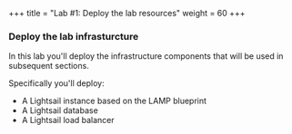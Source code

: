 +++
title = "Lab #1: Deploy the lab resources"
weight = 60
+++

### Deploy the lab infrasturcture 

In this lab you'll deploy the infrastructure components that will be used in subsequent sections. 

Specifically you'll deploy:

- A Lightsail instance based on the LAMP blueprint
- A Lightsail database
- A Lightsail load balancer


